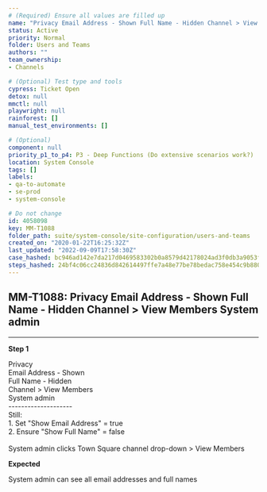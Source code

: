 ```yaml
---
# (Required) Ensure all values are filled up
name: "Privacy Email Address - Shown Full Name - Hidden Channel > View Members System admin"
status: Active
priority: Normal
folder: Users and Teams
authors: ""
team_ownership: 
- Channels

# (Optional) Test type and tools
cypress: Ticket Open
detox: null
mmctl: null
playwright: null
rainforest: []
manual_test_environments: []

# (Optional)
component: null
priority_p1_to_p4: P3 - Deep Functions (Do extensive scenarios work?)
location: System Console
tags: []
labels: 
- qa-to-automate
- se-prod
- system-console

# Do not change
id: 4058098
key: MM-T1088
folder_path: suite/system-console/site-configuration/users-and-teams
created_on: "2020-01-22T16:25:32Z"
last_updated: "2022-09-09T17:58:30Z"
case_hashed: bc946ad142e7da217d0469583302b0a8579d42178024ad3f0db3a9053f5a1555c4285a18d5f8a30db44f08a424d3b68f
steps_hashed: 24bf4c06cc24836d842614497ffe7a48e77be78bedac758e454c9b88051c6f62e84d2453bc6464a4c713eed90e157679
---
```


## MM-T1088: Privacy Email Address - Shown Full Name - Hidden Channel > View Members System admin

---

**Step 1**

Privacy\
Email Address - Shown\
Full Name - Hidden\
Channel > View Members\
System admin\
\--------------------\
Still:\
1\. Set "Show Email Address" = true\
2\. Ensure "Show Full Name" = false\
\
System admin clicks Town Square channel drop-down > View Members

**Expected**

System admin can see all email addresses and full names
